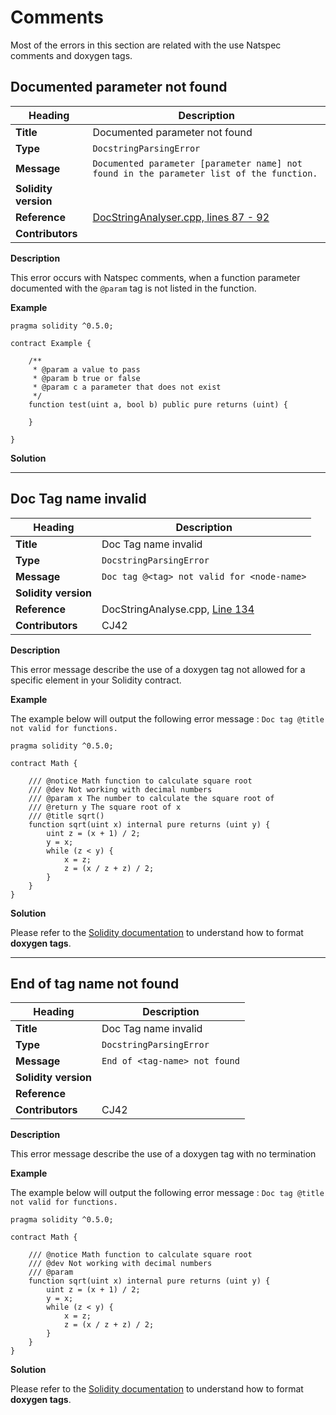 # Comments

Most of the errors in this section are related with the use Natspec comments and doxygen tags.

## Documented parameter not found

|Heading|Description|
|-|-|
|**Title**|Documented parameter not found |
|**Type**|`DocstringParsingError`|
|**Message**|```Documented parameter [parameter name] not found in the parameter list of the function.```|
|**Solidity version**||
|**Reference**|[DocStringAnalyser.cpp, lines 87 - 92](https://github.com/ethereum/solidity/blob/f05805c955f73fd2ea1d14dc9edf14b472631b17/libsolidity/analysis/DocStringAnalyser.cpp#L87-L92)|
|**Contributors**||


**Description**

This error occurs with Natspec comments, when a function parameter documented with the `@param` tag is not listed in the function.

**Example**

```
pragma solidity ^0.5.0;

contract Example {
    
    /**
     * @param a value to pass
     * @param b true or false
     * @param c a parameter that does not exist
     */
    function test(uint a, bool b) public pure returns (uint) {
        
    }

}
```

**Solution**


---

## Doc Tag name invalid

|Heading|Description|
|-|-|
|**Title**|Doc Tag name invalid|
|**Type**|`DocstringParsingError`|
|**Message**|```Doc tag @<tag> not valid for <node-name>```|
|**Solidity version**||
|**Reference**|DocStringAnalyse.cpp, [Line 134](https://github.com/ethereum/solidity/blob/f05805c955f73fd2ea1d14dc9edf14b472631b17/libsolidity/analysis/DocStringAnalyser.cpp#L134)|
|**Contributors**|CJ42|


**Description**

This error message describe the use of a doxygen tag not allowed for a specific element in your Solidity contract.

**Example**

The example below will output the following error message : `Doc tag @title not valid for functions.`

```solidity
pragma solidity ^0.5.0;

contract Math {
    
    /// @notice Math function to calculate square root
    /// @dev Not working with decimal numbers
    /// @param x The number to calculate the square root of
    /// @return y The square root of x
    /// @title sqrt()
    function sqrt(uint x) internal pure returns (uint y) {
        uint z = (x + 1) / 2;
        y = x;
        while (z < y) {
            x = z;
            z = (x / z + z) / 2;
        }
    }
}
```

**Solution**

Please refer to the [Solidity documentation](https://solidity.readthedocs.io/en/v0.5.10/natspec-format.html?highlight=natspec#tags) to understand how to format **doxygen tags**.


---

## End of tag name not found

|Heading|Description|
|-|-|
|**Title**|Doc Tag name invalid|
|**Type**|`DocstringParsingError`|
|**Message**|```End of <tag-name> not found```|
|**Solidity version**||
|**Reference**||
|**Contributors**|CJ42|


**Description**

This error message describe the use of a doxygen tag with no termination

**Example**

The example below will output the following error message : `Doc tag @title not valid for functions.`

```solidity
pragma solidity ^0.5.0;

contract Math {
    
    /// @notice Math function to calculate square root
    /// @dev Not working with decimal numbers
    /// @param
    function sqrt(uint x) internal pure returns (uint y) {
        uint z = (x + 1) / 2;
        y = x;
        while (z < y) {
            x = z;
            z = (x / z + z) / 2;
        }
    }
}
```

**Solution**

Please refer to the [Solidity documentation](https://solidity.readthedocs.io/en/v0.5.10/natspec-format.html?highlight=natspec#tags) to understand how to format **doxygen tags**.

